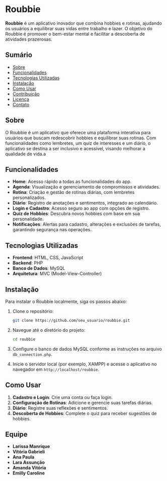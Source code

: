 # Roubbie

**Roubbie** é um aplicativo inovador que combina hobbies e rotinas, ajudando os usuários a equilibrar suas vidas entre trabalho e lazer. O objetivo do Roubbie é promover o bem-estar mental e facilitar a descoberta de atividades prazerosas.

## Sumário

- [Sobre](#sobre)
- [Funcionalidades](#funcionalidades)
- [Tecnologias Utilizadas](#tecnologias-utilizadas)
- [Instalação](#instalação)
- [Como Usar](#como-usar)
- [Contribuição](#contribuição)
- [Licença](#licença)
- [Contato](#contato)

## Sobre

O Roubbie é um aplicativo que oferece uma plataforma interativa para usuários que buscam redescobrir hobbies e equilibrar suas rotinas. Com funcionalidades como lembretes, um quiz de interesses e um diário, o aplicativo se destina a ser inclusivo e acessível, visando melhorar a qualidade de vida.a

## Funcionalidades

- **Home**: Acesso rápido a todas as funcionalidades do app.
- **Agenda**: Visualização e gerenciamento de compromissos e atividades.
- **Rotina**: Criação e gestão de rotinas diárias, com lembretes personalizados.
- **Diário**: Registro de anotações e sentimentos, integrado ao calendário.
- **Login e Cadastro**: Acesso seguro ao app com opções de registro.
- **Quiz de Hobbies**: Descubra novos hobbies com base em sua personalidade.
- **Notificações**: Alertas para cadastro, alterações e exclusões de tarefas, garantindo segurança nas operações.

## Tecnologias Utilizadas

- **Frontend**: HTML, CSS, JavaScript
- **Backend**: PHP
- **Banco de Dados**: MySQL
- **Arquitetura**: MVC (Model-View-Controller)

## Instalação

Para instalar o Roubbie localmente, siga os passos abaixo:

1. Clone o repositório:
   ```bash
   git clone https://github.com/seu_usuario/roubbie.git
   ```

2. Navegue até o diretório do projeto:
   ```bash
   cd roubbie
   ```

3. Configure o banco de dados MySQL conforme as instruções no arquivo `db_connection.php`.

4. Inicie o servidor local (por exemplo, XAMPP) e acesse o aplicativo no navegador em `http://localhost/roubbie`.

## Como Usar

1. **Cadastro e Login**: Crie uma conta ou faça login.
2. **Configuração de Rotinas**: Adicione e gerencie suas tarefas diárias.
3. **Diário**: Registre suas reflexões e sentimentos.
4. **Descoberta de Hobbies**: Complete o quiz para receber sugestões de hobbies.

## Equipe
- **Larissa Manrique**
- **Vitória Gabrieli**
- **Ana Paula**
- **Lara Assunção**
- **Amanda Vitória**
- **Emilly Caroline**
